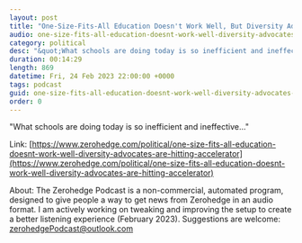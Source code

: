 ```yaml
---
layout: post
title: "One-Size-Fits-All Education Doesn't Work Well, But Diversity Advocates Are Hitting The Accelerator"
audio: one-size-fits-all-education-doesnt-work-well-diversity-advocates-are-hitting-accelerator-0
category: political
desc: "&quot;What schools are doing today is so inefficient and ineffective...&quot;"
duration: 00:14:29
length: 869
datetime: Fri, 24 Feb 2023 22:00:00 +0000
tags: podcast
guid: one-size-fits-all-education-doesnt-work-well-diversity-advocates-are-hitting-accelerator-0
order: 0
---
```

&quot;What schools are doing today is so inefficient and ineffective...&quot;

Link: [https://www.zerohedge.com/political/one-size-fits-all-education-doesnt-work-well-diversity-advocates-are-hitting-accelerator](https://www.zerohedge.com/political/one-size-fits-all-education-doesnt-work-well-diversity-advocates-are-hitting-accelerator)

About: The Zerohedge Podcast is a non-commercial, automated program, designed to give people a way to get news from Zerohedge in an audio format.  I am actively working on tweaking and improving the setup to create a better listening experience (February 2023).  Suggestions are welcome: [zerohedgePodcast@outlook.com](mailto:zerohedgePodcast@outlook.com)